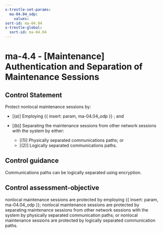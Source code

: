 ```yaml
---
x-trestle-set-params:
  ma-04.04_odp:
    values:
sort-id: ma-04.04
x-trestle-global:
  sort-id: ma-04.04
---
```


# ma-4.4 - \[Maintenance\] Authentication and Separation of Maintenance Sessions

## Control Statement

Protect nonlocal maintenance sessions by:

- \[(a)\] Employing {{ insert: param, ma-04.04_odp }} ; and

- \[(b)\] Separating the maintenance sessions from other network sessions with the system by either:

  - \[(1)\] Physically separated communications paths; or
  - \[(2)\] Logically separated communications paths.

## Control guidance

Communications paths can be logically separated using encryption.

## Control assessment-objective

nonlocal maintenance sessions are protected by employing {{ insert: param, ma-04.04_odp }};
nonlocal maintenance sessions are protected by separating maintenance sessions from other network sessions with the system by physically separated communication paths; or
nonlocal maintenance sessions are protected by logically separated communication paths.
